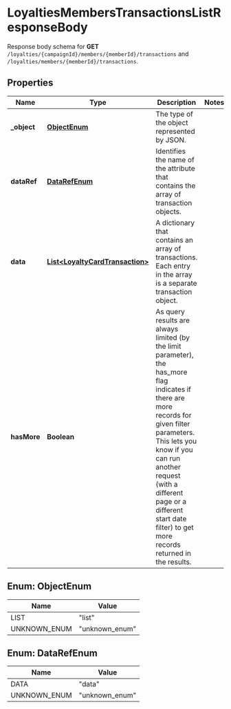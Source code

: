 

# LoyaltiesMembersTransactionsListResponseBody

Response body schema for **GET** `/loyalties/{campaignId}/members/{memberId}/transactions` and `/loyalties/members/{memberId}/transactions`.

## Properties

| Name | Type | Description | Notes |
|------------ | ------------- | ------------- | -------------|
|**_object** | [**ObjectEnum**](#ObjectEnum) | The type of the object represented by JSON. |  |
|**dataRef** | [**DataRefEnum**](#DataRefEnum) | Identifies the name of the attribute that contains the array of transaction objects. |  |
|**data** | [**List&lt;LoyaltyCardTransaction&gt;**](LoyaltyCardTransaction.md) | A dictionary that contains an array of transactions. Each entry in the array is a separate transaction object. |  |
|**hasMore** | **Boolean** | As query results are always limited (by the limit parameter), the has_more flag indicates if there are more records for given filter parameters. This lets you know if you can run another request (with a different page or a different start date filter) to get more records returned in the results. |  |



## Enum: ObjectEnum

| Name | Value |
|---- | -----|
| LIST | &quot;list&quot; |
| UNKNOWN_ENUM | &quot;unknown_enum&quot; |



## Enum: DataRefEnum

| Name | Value |
|---- | -----|
| DATA | &quot;data&quot; |
| UNKNOWN_ENUM | &quot;unknown_enum&quot; |



